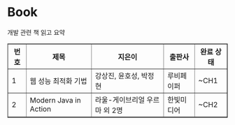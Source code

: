 # Book
개발 관련 책 읽고 요약

<html>
<head>
<meta charset="UTF-8">
</head>
<body>
    <table border="1">
      <th>번호</th>
      <th>제목</th>
      <th>지은이</th>
      <th>출판사</th>
      <th>완료 상태</th>
      <tr>
          <td>1</td>
          <td>웹 성능 최적화 기법</td>
          <td>강상진, 윤호성, 박정현</td>
          <td>루비페이퍼</td>
          <td>~CH1</td>
      </tr>
      <tr>
          <td>2</td>
          <td>Modern Java in Action</td>
          <td>라울-게이브리얼 우르마 외 2명</td>
          <td>한빛미디어</td>
          <td>~CH2</td>
      </tr>
    </table>
</body>
</html>
